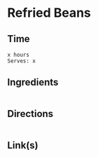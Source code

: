 # Refried Beans

## Time 
```
x hours
Serves: x
```

## Ingredients
```

```


## Directions
```

```


## Link(s)
```

```
